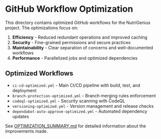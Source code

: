# GitHub Workflow Optimization

This directory contains optimized GitHub workflows for the NutriGenius project. The optimizations focus on:

1. **Efficiency** - Reduced redundant operations and improved caching
2. **Security** - Fine-grained permissions and secure practices
3. **Maintainability** - Clear separation of concerns and well-documented workflows
4. **Performance** - Parallelized jobs and optimized dependencies

## Optimized Workflows

- `ci-cd-optimized.yml` - Main CI/CD pipeline with build, test, and deployment
- `branch-protection-optimized.yml` - Branch merging rules enforcement
- `codeql-optimized.yml` - Security scanning with CodeQL
- `versioning-optimized.yml` - Version management and release checks
- `dependabot-auto-approve-optimized.yml` - Automated dependency updates

See [OPTIMIZATION_SUMMARY.md](OPTIMIZATION_SUMMARY.md) for detailed information about the improvements made.
